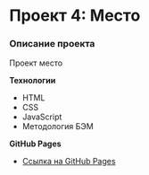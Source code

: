# Проект 4: Место

### Описание проекта

Проект место

**Технологии**

* HTML
* CSS
* JavaScript
* Методология БЭМ

**GitHub Pages**
* [Ссылка на GitHub Pages](https://rnikolaenkov2.github.io/mesto/index.html)
